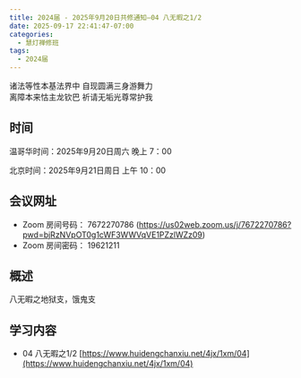 ```yaml
---
title: 2024届 - 2025年9月20日共修通知—04 八无暇之1/2
date: 2025-09-17 22:41:47-07:00
categories:
  - 慧灯禅修班
tags:
  - 2024届
---
```

诸法等性本基法界中 自现圆满三身游舞力\
离障本来怙主龙钦巴 祈请无垢光尊常护我

## 时间

温哥华时间：2025年9月20日周六   晚上 7：00  

北京时间：2025年9月21日周日  上午 10：00

## 会议网址

* Zoom 房间号码： 7672270786 (<https://us02web.zoom.us/j/7672270786?pwd=bjRzNVpOT0g1cWF3WWVqVE1PZzlWZz09>) 
* Zoom 房间密码： 19621211

## 概述
八无暇之地狱支，饿鬼支


## 学习内容

* 04 八无暇之1/2 [](https://www.huidengchanxiu.net/4jx/1xm/04)[](https://www.huidengchanxiu.net/4jx/1xm/04)[https://www.huidengchanxiu.net/4jx/1xm/04](https://www.huidengchanxiu.net/4jx/1xm/04)
